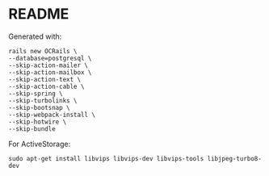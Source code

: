 # README

Generated with:

```
rails new OCRails \
--database=postgresql \
--skip-action-mailer \
--skip-action-mailbox \
--skip-action-text \
--skip-action-cable \
--skip-spring \
--skip-turbolinks \
--skip-bootsnap \
--skip-webpack-install \
--skip-hotwire \
--skip-bundle
```

For ActiveStorage:

```shell
sudo apt-get install libvips libvips-dev libvips-tools libjpeg-turbo8-dev
```